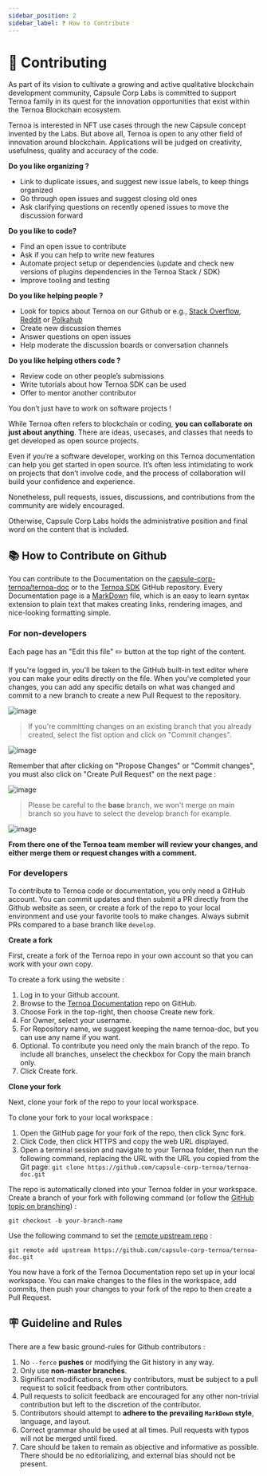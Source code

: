 ```yaml
---
sidebar_position: 2
sidebar_label: ❓ How to Contribute
---
```


# 🤝 Contributing

As part of its vision to cultivate a growing and active qualitative blockchain development community, Capsule Corp Labs is committed to support Ternoa family in its quest for the innovation opportunities that exist within the Ternoa Blockchain ecosystem. 

Ternoa is interested in NFT use cases through the new Capsule concept invented by the Labs. But above all, Ternoa is open to any other field of innovation around blockchain. Applications will be judged on creativity, usefulness, quality and accuracy of the code.

**Do you like organizing ?**

- Link to duplicate issues, and suggest new issue labels, to keep things organized
- Go through open issues and suggest closing old ones
- Ask clarifying questions on recently opened issues to move the discussion forward

**Do you like to code?**

- Find an open issue to contribute
- Ask if you can help to write new features
- Automate project setup or dependencies (update and check new versions of plugins dependencies in the Ternoa Stack / SDK)
- Improve tooling and testing

**Do you like helping people ?**

- Look for topics about Ternoa on our Github or e.g., [Stack Overflow](https://stackoverflow.com/search?q=ternoa&s=daf726f7-208a-4529-8e07-893f3c4548fc), [Reddit](https://www.reddit.com/r/Ternoa_/) or [Polkahub](https://polkahub.org/projects)
- Create new discussion themes
- Answer questions on open issues
- Help moderate the discussion boards or conversation channels

**Do you like helping others code ?**

- Review code on other people’s submissions
- Write tutorials about how Ternoa SDK can be used
- Offer to mentor another contributor

You don’t just have to work on software projects !

While Ternoa often refers to blockchain or coding, **you can collaborate on just about anything**. There are ideas, usecases, and classes that needs to get developed as open source projects.

Even if you’re a software developer, working on this Ternoa documentation can help you get started in open source. It’s often less intimidating to work on projects that don’t involve code, and the process of collaboration will build your confidence and experience.


Nonetheless, pull requests, issues, discussions, and contributions from the community are widely encouraged.

Otherwise, Capsule Corp Labs holds the administrative position and final word on the content that is included.



## 📚 How to Contribute on Github

You can contribute to the Documentation on the [capsule-corp-ternoa/ternoa-doc](https://github.com/capsule-corp-ternoa/ternoa-doc) or to the [Ternoa SDK](https://github.com/capsule-corp-ternoa/ternoa-js) GitHub repository. 
Every Documentation page is a [MarkDown](https://guides.github.com/features/mastering-markdown/) file, which is an easy to learn syntax extension to plain text that makes creating links, rendering images, and nice-looking formatting simple.

### For non-developers

Each page has an "Edit this file" ✏️ button at the top right of the content.

If you're logged in, you'll be taken to the GitHub built-in text editor where you can make your edits directly on the file. 
When you've completed your changes, you can add any specific details on what was changed and commit to a new branch to create a new Pull Request to the repository. 

![image](https://user-images.githubusercontent.com/5689530/200411267-33fdac0e-74e1-42f0-b020-6e38dc48090f.png)

> 
> If you're committing changes on an existing branch that you already created, select the fist option and click on "Commit changes".
> 

![image](https://user-images.githubusercontent.com/5689530/201003021-d650026b-b3a4-4d8a-bea1-69e2f5ddbb24.png)


Remember that after clicking on "Propose Changes" or "Commit changes", you must also click on "Create Pull Request" on the next page :

![image](https://user-images.githubusercontent.com/5689530/200413223-fe0cf226-b638-485d-8ee2-f6e94f110555.png)

> 
> Please be careful to the **base** branch, we won't merge on main branch so you have to select the develop branch for example.
> 

![image](https://user-images.githubusercontent.com/5689530/200994196-295a0589-9faf-4ab4-8723-a4962a882d54.png)


**From there one of the Ternoa team member will review your changes, and either merge them or request changes with a comment.**


### For developers

To contribute to Ternoa code or documentation, you only need a GitHub account. You can commit updates and then submit a PR directly from the Github website as seen, or create a fork of the repo to your local environment and use your favorite tools to make changes. Always submit PRs compared to a base branch like `develop`.

**Create a fork**

First, create a fork of the Ternoa repo in your own account so that you can work with your own copy.

To create a fork using the website :

1. Log in to your Github account.
2. Browse to the [Ternoa Documentation](https://github.com/capsule-corp-ternoa/ternoa-doc) repo on GitHub.
3. Choose Fork in the top-right, then choose Create new fork.
4. For Owner, select your username.
5. For Repository name, we suggest keeping the name ternoa-doc, but you can use any name if you want.
6. Optional. To contribute you need only the main branch of the repo. To include all branches, unselect the checkbox for Copy the main branch only.
7. Click Create fork.

**Clone your fork**

Next, clone your fork of the repo to your local workspace.

To clone your fork to your local workspace :

1. Open the GitHub page for your fork of the repo, then click Sync fork.
2. Click Code, then click HTTPS and copy the web URL displayed.
3. Open a terminal session and navigate to your Ternoa folder, then run the following command, replacing the URL with the URL you copied from the Git page:
`git clone https://github.com/capsule-corp-ternoa/ternoa-doc.git`

The repo is automatically cloned into your Ternoa folder in your workspace. Create a branch of your fork with following command (or follow the [GitHub topic on branching](https://docs.github.com/en/pull-requests/collaborating-with-pull-requests/proposing-changes-to-your-work-with-pull-requests/creating-and-deleting-branches-within-your-repository)) :

`git checkout -b your-branch-name`

Use the following command to set the [remote upstream repo](https://docs.github.com/en/pull-requests/collaborating-with-pull-requests/working-with-forks/configuring-a-remote-for-a-fork) :

`git remote add upstream https://github.com/capsule-corp-ternoa/ternoa-doc.git`

You now have a fork of the Ternoa Documentation repo set up in your local workspace. You can make changes to the files in the workspace, add commits, then push your changes to your fork of the repo to then create a Pull Request.



## 🪧 Guideline and Rules

There are a few basic ground-rules for Github contributors :

1. No `--force` **pushes** or modifying the Git history in any way.
2. Only use **non-master branches**.
3. Significant modifications, even by contributors, must be subject to a pull request to solicit feedback from other contributors.
4. Pull requests to solicit feedback are encouraged for any other non-trivial contribution but left to the discretion of the contributor.
5. Contributors should attempt to **adhere to the prevailing `MarkDown` style**, language, and layout.
6. Correct grammar should be used at all times. Pull requests with typos will not be merged until fixed.
7. Care should be taken to remain as objective and informative as possible. There should be no editorializing, and external bias should not be present.
